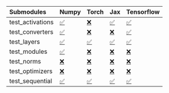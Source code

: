| Submodules       | Numpy                                                                                                                           | Torch                                                                                                                           | Jax                                                                                                                             | Tensorflow                                                                                                                      |
|:-----------------|:--------------------------------------------------------------------------------------------------------------------------------|:--------------------------------------------------------------------------------------------------------------------------------|:--------------------------------------------------------------------------------------------------------------------------------|:--------------------------------------------------------------------------------------------------------------------------------|
| test_activations | <a href="https://github.com/unifyai/ivy/runs/8192275910?check_suite_focus=true" rel="noopener noreferrer" target="_blank">✅</a> | <a href="https://github.com/unifyai/ivy/runs/8192276797?check_suite_focus=true" rel="noopener noreferrer" target="_blank">❌</a> | <a href="https://github.com/unifyai/ivy/runs/8192277732?check_suite_focus=true" rel="noopener noreferrer" target="_blank">✅</a> | <a href="https://github.com/unifyai/ivy/runs/8192278540?check_suite_focus=true" rel="noopener noreferrer" target="_blank">✅</a> |
| test_converters  | <a href="https://github.com/unifyai/ivy/runs/8192276043?check_suite_focus=true" rel="noopener noreferrer" target="_blank">✅</a> | <a href="https://github.com/unifyai/ivy/runs/8192276901?check_suite_focus=true" rel="noopener noreferrer" target="_blank">❌</a> | <a href="https://github.com/unifyai/ivy/runs/8192277843?check_suite_focus=true" rel="noopener noreferrer" target="_blank">❌</a> | <a href="https://github.com/unifyai/ivy/runs/8192278661?check_suite_focus=true" rel="noopener noreferrer" target="_blank">✅</a> |
| test_layers      | <a href="https://github.com/unifyai/ivy/runs/8192276165?check_suite_focus=true" rel="noopener noreferrer" target="_blank">✅</a> | <a href="https://github.com/unifyai/ivy/runs/8192277045?check_suite_focus=true" rel="noopener noreferrer" target="_blank">✅</a> | <a href="https://github.com/unifyai/ivy/runs/8192277966?check_suite_focus=true" rel="noopener noreferrer" target="_blank">✅</a> | <a href="https://github.com/unifyai/ivy/runs/8192278778?check_suite_focus=true" rel="noopener noreferrer" target="_blank">✅</a> |
| test_modules     | <a href="https://github.com/unifyai/ivy/runs/8192276289?check_suite_focus=true" rel="noopener noreferrer" target="_blank">✅</a> | <a href="https://github.com/unifyai/ivy/runs/8192277182?check_suite_focus=true" rel="noopener noreferrer" target="_blank">❌</a> | <a href="https://github.com/unifyai/ivy/runs/8192278083?check_suite_focus=true" rel="noopener noreferrer" target="_blank">❌</a> | <a href="https://github.com/unifyai/ivy/runs/8192278907?check_suite_focus=true" rel="noopener noreferrer" target="_blank">❌</a> |
| test_norms       | <a href="https://github.com/unifyai/ivy/runs/8192276482?check_suite_focus=true" rel="noopener noreferrer" target="_blank">❌</a> | <a href="https://github.com/unifyai/ivy/runs/8192277361?check_suite_focus=true" rel="noopener noreferrer" target="_blank">❌</a> | <a href="https://github.com/unifyai/ivy/runs/8192278198?check_suite_focus=true" rel="noopener noreferrer" target="_blank">❌</a> | <a href="https://github.com/unifyai/ivy/runs/8192279035?check_suite_focus=true" rel="noopener noreferrer" target="_blank">❌</a> |
| test_optimizers  | <a href="https://github.com/unifyai/ivy/runs/8192276580?check_suite_focus=true" rel="noopener noreferrer" target="_blank">❌</a> | <a href="https://github.com/unifyai/ivy/runs/8192277488?check_suite_focus=true" rel="noopener noreferrer" target="_blank">❌</a> | <a href="https://github.com/unifyai/ivy/runs/8192278315?check_suite_focus=true" rel="noopener noreferrer" target="_blank">❌</a> | <a href="https://github.com/unifyai/ivy/runs/8192279178?check_suite_focus=true" rel="noopener noreferrer" target="_blank">❌</a> |
| test_sequential  | <a href="https://github.com/unifyai/ivy/runs/8192276659?check_suite_focus=true" rel="noopener noreferrer" target="_blank">✅</a> | <a href="https://github.com/unifyai/ivy/runs/8192277612?check_suite_focus=true" rel="noopener noreferrer" target="_blank">✅</a> | <a href="https://github.com/unifyai/ivy/runs/8192278428?check_suite_focus=true" rel="noopener noreferrer" target="_blank">✅</a> | <a href="https://github.com/unifyai/ivy/runs/8192279315?check_suite_focus=true" rel="noopener noreferrer" target="_blank">✅</a> |
